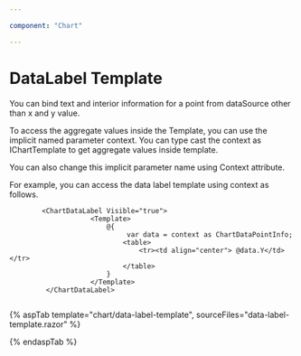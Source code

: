 ```yaml
---

component: "Chart"

---
```


<!-- markdownlint-disable MD036 -->

# DataLabel Template

You can bind text and interior information for a point from dataSource other than x and y value.

To access the aggregate values inside the Template, you can use the implicit named parameter context. You can type cast the context as IChartTemplate to get aggregate values inside template.

You can also change this implicit parameter name using Context attribute.

For example, you can access the data label template using context as follows.

```razor
        <ChartDataLabel Visible="true">
                    <Template>
                        @{
                             var data = context as ChartDataPointInfo;
                            <table>
                                <tr><td align="center"> @data.Y</td></tr>
                            </table>
                        }
                    </Template>
         </ChartDataLabel>
  
```

{% aspTab template="chart/data-label-template", sourceFiles="data-label-template.razor" %}

{% endaspTab %}